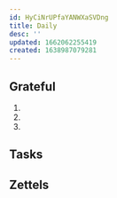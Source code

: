 ```yaml
---
id: HyCiNrUPfaYANWXaSVDng
title: Daily
desc: ''
updated: 1662062255419
created: 1638987079281
---
```

## Grateful
<!-- 3 things I'm grateful for -->
1.
2.
3.

## Tasks
<!-- Things to do from the day-->
## Zettels
<!-- Things that come up during the day -->